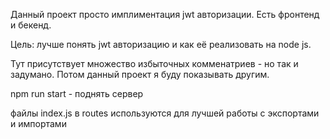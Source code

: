 Данный проект просто имплиментация jwt авторизации. Есть фронтенд и бекенд.

Цель: лучше понять jwt авторизацию и как её реализовать на node js.

Тут присутствует множество избыточных комменатриев - но так и задумано. Потом данный проект я буду показывать другим.

npm run start - поднять сервер

файлы index.js в routes используются для лучшей работы с экспортами и импортами